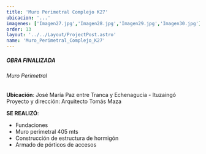 ```yaml
---
title: 'Muro Perimetral Complejo K27'
ubicacion: '...'
imagenes: ['Imagen27.jpg','Imagen28.jpg','Imagen29.jpg','Imagen30.jpg']
order: 13
layout: '../../Layout/ProjectPost.astro'
name: 'Muro_Perimetral_Complejo_K27'
---
```


##### **OBRA FINALIZADA**
###### Muro Perimetral

**Ubicación**:
José María Paz entre Tranca  y Echenagucía - Ituzaingó
Proyecto y dirección:  Arquitecto Tomás Maza

**SE REALIZÓ**:
- Fundaciones
- Muro perimetral 405 mts
- Construcción de estructura  de hormigón
- Armado de pórticos de  accesos

